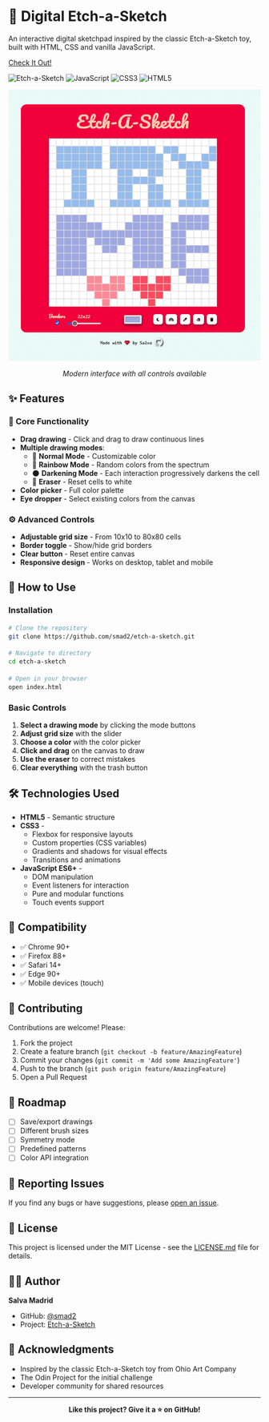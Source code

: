 # 🎨 Digital Etch-a-Sketch

An interactive digital sketchpad inspired by the classic Etch-a-Sketch toy, built with HTML, CSS and vanilla JavaScript.

[Check It Out!](https://smad2.github.io/etch-a-sketch/)

![Etch-a-Sketch](https://img.shields.io/badge/Etch--a--Sketch-Digital-red) ![JavaScript](https://img.shields.io/badge/JavaScript-ES6+-yellow) ![CSS3](https://img.shields.io/badge/CSS3-Styled-blue) ![HTML5](https://img.shields.io/badge/HTML5-Semantic-orange)

<div align="center">

![Etch-a-Sketch Demo](./img/demo.png)

*Modern interface with all controls available*

</div>

## ✨ Features

### 🎯 Core Functionality
- **Drag drawing** - Click and drag to draw continuous lines
- **Multiple drawing modes**:
  - 🎨 **Normal Mode** - Customizable color
  - 🌈 **Rainbow Mode** - Random colors from the spectrum
  - 🌑 **Darkening Mode** - Each interaction progressively darkens the cell
  - 🧽 **Eraser** - Reset cells to white
- **Color picker** - Full color palette
- **Eye dropper** - Select existing colors from the canvas

### ⚙️ Advanced Controls
- **Adjustable grid size** - From 10x10 to 80x80 cells
- **Border toggle** - Show/hide grid borders
- **Clear button** - Reset entire canvas
- **Responsive design** - Works on desktop, tablet and mobile

## 🚀 How to Use

### Installation
```bash
# Clone the repository
git clone https://github.com/smad2/etch-a-sketch.git

# Navigate to directory
cd etch-a-sketch

# Open in your browser
open index.html
```

### Basic Controls
1. **Select a drawing mode** by clicking the mode buttons
2. **Adjust grid size** with the slider
3. **Choose a color** with the color picker
4. **Click and drag** on the canvas to draw
5. **Use the eraser** to correct mistakes
6. **Clear everything** with the trash button

## 🛠️ Technologies Used

- **HTML5** - Semantic structure
- **CSS3** -
  - Flexbox for responsive layouts
  - Custom properties (CSS variables)
  - Gradients and shadows for visual effects
  - Transitions and animations
- **JavaScript ES6+** -
  - DOM manipulation
  - Event listeners for interaction
  - Pure and modular functions
  - Touch events support


## 📱 Compatibility

- ✅ Chrome 90+
- ✅ Firefox 88+
- ✅ Safari 14+
- ✅ Edge 90+
- ✅ Mobile devices (touch)

## 🤝 Contributing

Contributions are welcome! Please:

1. Fork the project
2. Create a feature branch (`git checkout -b feature/AmazingFeature`)
3. Commit your changes (`git commit -m 'Add some AmazingFeature'`)
4. Push to the branch (`git push origin feature/AmazingFeature`)
5. Open a Pull Request

## 📝 Roadmap

- [ ] Save/export drawings
- [ ] Different brush sizes
- [ ] Symmetry mode
- [ ] Predefined patterns
- [ ] Color API integration

## 🐛 Reporting Issues

If you find any bugs or have suggestions, please [open an issue](https://github.com/smad2/etch-a-sketch/issues).

## 📄 License

This project is licensed under the MIT License - see the [LICENSE.md](LICENSE.md) file for details.

## 👨‍💻 Author

**Salva Madrid**
- GitHub: [@smad2](https://github.com/smad2)
- Project: [Etch-a-Sketch](https://github.com/smad2/etch-a-sketch)

## 🙏 Acknowledgments

- Inspired by the classic Etch-a-Sketch toy from Ohio Art Company
- The Odin Project for the initial challenge
- Developer community for shared resources

---

<div align="center">

**Like this project? Give it a ⭐ on GitHub!**

</div>